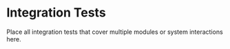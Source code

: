 # Integration Tests

Place all integration tests that cover multiple modules or system interactions here.

